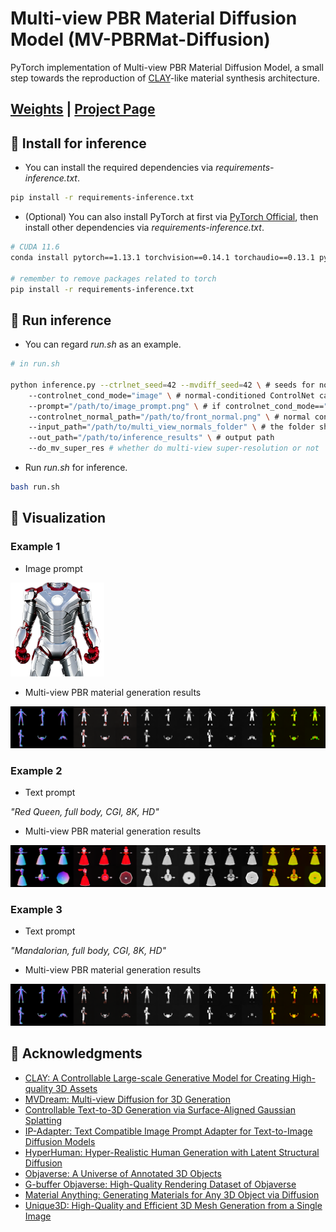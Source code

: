 # Multi-view PBR Material Diffusion Model (MV-PBRMat-Diffusion)
PyTorch implementation of Multi-view PBR Material Diffusion Model, a small step towards the reproduction of [CLAY](https://sites.google.com/view/clay-3dlm)-like material synthesis architecture.

## [Weights]() | [Project Page]()

## 🎸 Install for inference
- You can install the required dependencies via *requirements-inference.txt*.
```bash
pip install -r requirements-inference.txt
```

- (Optional) You can also install PyTorch at first via [PyTorch Official](https://pytorch.org/get-started/previous-versions/), then install other dependencies via *requirements-inference.txt*.
```bash
# CUDA 11.6
conda install pytorch==1.13.1 torchvision==0.14.1 torchaudio==0.13.1 pytorch-cuda=11.6 -c pytorch -c nvidia

# remember to remove packages related to torch
pip install -r requirements-inference.txt
```

## 🎹 Run inference
- You can regard *run.sh* as an example.
```bash
# in run.sh

python inference.py --ctrlnet_seed=42 --mvdiff_seed=42 \ # seeds for normal-conditioned ControlNet and Multi-view PBR Diffusion
    --controlnet_cond_mode="image" \ # normal-conditioned ControlNet can take a text/image prompt as input, "text" for text prompt, "image" for image prompt
    --prompt="/path/to/image_prompt.png" \ # if controlnet_cond_mode=="text", input text prompt. if controlnet_cond_mode=="image", input /path/to/image
    --controlnet_normal_path="/path/to/front_normal.png" \ # normal condition for ControlNet, recommend to use the front view normal of the untextured mesh
    --input_path="/path/to/multi_view_normals_folder" \ # the folder should contain 6-view normals: front.png, right.png, back.png, left.png, top.png, bottom.png
    --out_path="/path/to/inference_results" \ # output path
    --do_mv_super_res # whether do multi-view super-resolution or not
```
- Run *run.sh* for inference.
```bash
bash run.sh
```

## 🎻 Visualization
### Example 1
- Image prompt

<img src="assets/ironman_rgba.png" width="150" height="150" alt="">

- Multi-view PBR material generation results

<img src="assets/eg1_results.png" alt="">

### Example 2
- Text prompt

*"Red Queen, full body, CGI, 8K, HD"*

- Multi-view PBR material generation results

<img src="assets/eg2_results.png" alt="">

### Example 3
- Text prompt

*"Mandalorian, full body, CGI, 8K, HD"*

- Multi-view PBR material generation results

<img src="assets/eg3_results.png" alt="">

## 💎 Acknowledgments
- [CLAY: A Controllable Large-scale Generative Model for Creating High-quality 3D Assets](https://sites.google.com/view/clay-3dlm)
- [MVDream: Multi-view Diffusion for 3D Generation](https://mv-dream.github.io/)
- [Controllable Text-to-3D Generation via Surface-Aligned Gaussian Splatting](https://lizhiqi49.github.io/MVControl/)
- [IP-Adapter: Text Compatible Image Prompt Adapter for Text-to-Image Diffusion Models](https://ip-adapter.github.io/)
- [HyperHuman: Hyper-Realistic Human Generation with Latent Structural Diffusion](https://snap-research.github.io/HyperHuman/)
- [Objaverse: A Universe of Annotated 3D Objects](https://objaverse.allenai.org/)
- [G-buffer Objaverse: High-Quality Rendering Dataset of Objaverse](https://aigc3d.github.io/gobjaverse/)
- [Material Anything: Generating Materials for Any 3D Object via Diffusion](https://xhuangcv.github.io/MaterialAnything/)
- [Unique3D: High-Quality and Efficient 3D Mesh Generation from a Single Image](https://wukailu.github.io/Unique3D/)